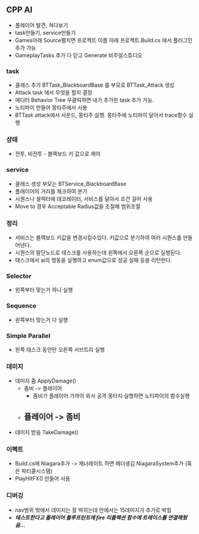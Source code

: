 ## CPP AI
- 플레이어 발견, 쳐다보기
- task만들기, service만들기
- Games아래 Source펼치면 프로젝트 이름 아래  프로젝트.Build.cs 에서 플러그인 추가 가능
- GameplayTasks 추가 다 닫고 Generate 비주얼스튜디오
### task
- 클래스 추가 BTTask_BlackboardBase 를 부모로 BTTask_Attack 생성
- Attack task 에서 무엇을 할지 결정
- 에디터 Behavior Tree 우클릭하면 내가 추가한 task 추가 가능.
- 노티파이 만들어 몽타주에서 사용
- BTTask attack에서 사운드, 몽타주 실행. 몽타주에 노티파이 달아서 trace함수 실행
### 상태
- 전투, 비전투 - 블랙보드 키 값으로 제어 

### service
- 클래스 생성 부모는 BTService_BlackboardBase 
- 플래이어의 거리를 체크하여 분기 
- 시퀀스나 셀렉터에 데코레이터, 서비스를 달아서 조건 걸어 사용
- Move to 경우 Acceptable Radius값을 조절해 범위조절

### 정리
- 서비스는 블랙보드 키값을 변경시킬수있다. 키값으로 분기하여 여러 시퀀스를 만들어낸다.
- 시퀀스의 말단노드로 태스크를 사용하는데 왼쪽에서 오른쪽 순으로 실행된다.
- 태스크에서 ai의 행동을 실행하고 enum값으로 성공 실패 등을 리턴한다.

### Selector
- 왼쪽부터 맞는거 하나 실행
### Sequence
- 왼쪽부터 맞는거 다 실행
### Simple Parallel
- 왼쪽 태스크 동안만 오른쪽 서브트리 실행

### 데미지
- 데미지 줌 ApplyDamage()
	- 좀비 -> 플레이어
		- 좀비가 플레이어 가까이 와서 공격 몽타지 실행하면 노티파이의 함수실행
	- 플레이어 -> 좀비
		- 
- 데미지 받음 TakeDamage()
### 이펙트
- Build.cs에 Niagara추가 -> 제너레이트 하면 헤더생김 NiagaraSystem추가 (혹은 파티클시스템)
- PlayHitFX() 만들어 사용

### 디버깅
- nav범위 밖에서 데미지는 잘 박히는데 안에서는 15데미지가 추가로 박힘
- ***테스트한다고 플레이어 블루프린트에 fire 리플렉션 함수에 트레이스를 연결해뒀음...*** 